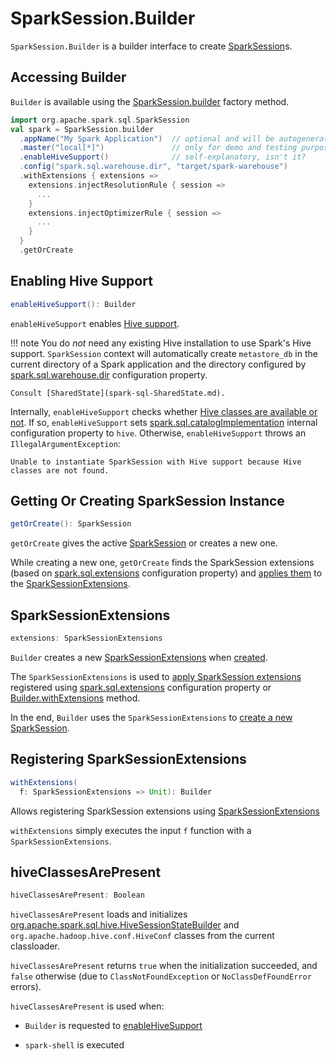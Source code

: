 # SparkSession.Builder

`SparkSession.Builder` is a builder interface to create [SparkSession](SparkSession.md)s.

## Accessing Builder

`Builder` is available using the [SparkSession.builder](SparkSession.md#builder) factory method.

```scala
import org.apache.spark.sql.SparkSession
val spark = SparkSession.builder
  .appName("My Spark Application")  // optional and will be autogenerated if not specified
  .master("local[*]")               // only for demo and testing purposes, use spark-submit instead
  .enableHiveSupport()              // self-explanatory, isn't it?
  .config("spark.sql.warehouse.dir", "target/spark-warehouse")
  .withExtensions { extensions =>
    extensions.injectResolutionRule { session =>
      ...
    }
    extensions.injectOptimizerRule { session =>
      ...
    }
  }
  .getOrCreate
```

## <span id="enableHiveSupport"> Enabling Hive Support

```scala
enableHiveSupport(): Builder
```

`enableHiveSupport` enables [Hive support](hive/index.md).

!!! note
    You do *not* need any existing Hive installation to use Spark's Hive support. `SparkSession` context will automatically create `metastore_db` in the current directory of a Spark application and the directory configured by [spark.sql.warehouse.dir](spark-sql-StaticSQLConf.md#spark.sql.warehouse.dir) configuration property.

    Consult [SharedState](spark-sql-SharedState.md).

Internally, `enableHiveSupport` checks whether [Hive classes are available or not](#hiveClassesArePresent). If so, `enableHiveSupport` sets [spark.sql.catalogImplementation](spark-sql-StaticSQLConf.md#spark.sql.catalogImplementation) internal configuration property to `hive`. Otherwise, `enableHiveSupport` throws an `IllegalArgumentException`:

```text
Unable to instantiate SparkSession with Hive support because Hive classes are not found.
```

## <span id="getOrCreate"> Getting Or Creating SparkSession Instance

```scala
getOrCreate(): SparkSession
```

`getOrCreate` gives the active [SparkSession](SparkSession.md) or creates a new one.

While creating a new one, `getOrCreate` finds the SparkSession extensions (based on [spark.sql.extensions](spark-sql-StaticSQLConf.md#spark.sql.extensions) configuration property) and [applies them](SparkSession.md#applyExtensions) to the [SparkSessionExtensions](#extensions).

## <span id="extensions"> SparkSessionExtensions

```scala
extensions: SparkSessionExtensions
```

`Builder` creates a new [SparkSessionExtensions](SparkSessionExtensions.md) when [created](#creating-instance).

The `SparkSessionExtensions` is used to [apply SparkSession extensions](SparkSession.md#applyExtensions) registered using [spark.sql.extensions](spark-sql-StaticSQLConf.md#SPARK_SESSION_EXTENSIONS) configuration property or [Builder.withExtensions](#withExtensions) method.

In the end, `Builder` uses the `SparkSessionExtensions` to [create a new SparkSession](#getOrCreate).

## <span id="withExtensions"> Registering SparkSessionExtensions

```scala
withExtensions(
  f: SparkSessionExtensions => Unit): Builder
```

Allows registering SparkSession extensions using [SparkSessionExtensions](SparkSessionExtensions.md)

`withExtensions` simply executes the input `f` function with a `SparkSessionExtensions`.

## <span id="hiveClassesArePresent"> hiveClassesArePresent

```scala
hiveClassesArePresent: Boolean
```

`hiveClassesArePresent` loads and initializes [org.apache.spark.sql.hive.HiveSessionStateBuilder](hive/HiveSessionStateBuilder.md) and `org.apache.hadoop.hive.conf.HiveConf` classes from the current classloader.

`hiveClassesArePresent` returns `true` when the initialization succeeded, and `false` otherwise (due to `ClassNotFoundException` or `NoClassDefFoundError` errors).

`hiveClassesArePresent` is used when:

* `Builder` is requested to [enableHiveSupport](#enableHiveSupport)

* `spark-shell` is executed
